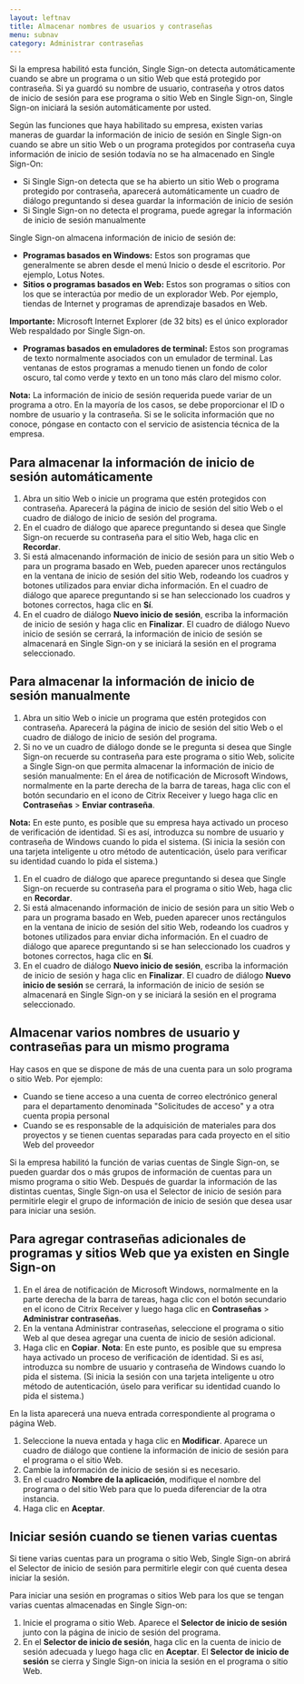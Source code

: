 ```yaml
---
layout: leftnav
title: Almacenar nombres de usuarios y contraseñas
menu: subnav
category: Administrar contraseñas
---
```


Si la empresa habilitó esta función, Single Sign-on detecta automáticamente cuando se abre un programa o un sitio Web que está protegido por contraseña. Si ya guardó su nombre de usuario, contraseña y otros datos de inicio de sesión para ese programa o sitio Web en Single Sign-on, Single Sign-on iniciará la sesión automáticamente por usted.

Según las funciones que haya habilitado su empresa, existen varias maneras de guardar la información de inicio de sesión en Single Sign-on cuando se abre un sitio Web o un programa protegidos por contraseña cuya información de inicio de sesión todavía no se ha almacenado en Single Sign-On:

* Si Single Sign-on detecta que se ha abierto un sitio Web o programa protegido por contraseña, aparecerá automáticamente un cuadro de diálogo preguntando si desea guardar la información de inicio de sesión
* Si Single Sign-on no detecta el programa, puede agregar la información de inicio de sesión manualmente

Single Sign-on almacena información de inicio de sesión de:

* **Programas basados en Windows:** Estos son programas que generalmente se abren desde el menú Inicio o desde el escritorio. Por ejemplo, Lotus Notes.
* **Sitios o programas basados en Web:** Estos son programas o sitios con los que se interactúa por medio de un explorador Web. Por ejemplo, tiendas de Internet y programas de aprendizaje basados en Web.

**Importante:** Microsoft Internet Explorer (de 32 bits) es el único explorador Web respaldado por Single Sign-on.

* **Programas basados en emuladores de terminal:** Estos son programas de texto normalmente asociados con un emulador de terminal. Las ventanas de estos programas a menudo tienen un fondo de color oscuro, tal como verde y texto en un tono más claro del mismo color.

**Nota:** La información de inicio de sesión requerida puede variar de un programa a otro. En la mayoría de los casos, se debe proporcionar el ID o nombre de usuario y la contraseña. Si se le solicita información que no conoce, póngase en contacto con el servicio de asistencia técnica de la empresa.

## Para almacenar la información de inicio de sesión automáticamente

1. Abra un sitio Web o inicie un programa que estén protegidos con contraseña. Aparecerá la página de inicio de sesión del sitio Web o el cuadro de diálogo de inicio de sesión del programa.
1. En el cuadro de diálogo que aparece preguntando si desea que Single Sign-on recuerde su contraseña para el sitio Web, haga clic en **Recordar**.
1. Si está almacenando información de inicio de sesión para un sitio Web o para un programa basado en Web, pueden aparecer unos rectángulos en la ventana de inicio de sesión del sitio Web, rodeando los cuadros y botones utilizados para enviar dicha información. En el cuadro de diálogo que aparece preguntando si se han seleccionado los cuadros y botones correctos, haga clic en **Sí**.
1. En el cuadro de diálogo **Nuevo inicio de sesión**, escriba la información de inicio de sesión y haga clic en **Finalizar**. El cuadro de diálogo Nuevo inicio de sesión se cerrará, la información de inicio de sesión se almacenará en Single Sign-on y se iniciará la sesión en el programa seleccionado.

## Para almacenar la información de inicio de sesión manualmente

1. Abra un sitio Web o inicie un programa que estén protegidos con contraseña. Aparecerá la página de inicio de sesión del sitio Web o el cuadro de diálogo de inicio de sesión del programa.
1. Si no ve un cuadro de diálogo donde se le pregunta si desea que Single Sign-on recuerde su contraseña para este programa o sitio Web, solicite a Single Sign-on que permita almacenar la información de inicio de sesión manualmente: En el área de notificación de Microsoft Windows, normalmente en la parte derecha de la barra de tareas, haga clic con el botón secundario en el icono de Citrix Receiver y luego haga clic en **Contraseñas** > **Enviar contraseña**.

**Nota:** En este punto, es posible que su empresa haya activado un proceso de verificación de identidad. Si es así, introduzca su nombre de usuario y contraseña de Windows cuando lo pida el sistema. (Si inicia la sesión con una tarjeta inteligente u otro método de autenticación, úselo para verificar su identidad cuando lo pida el sistema.)

1. En el cuadro de diálogo que aparece preguntando si desea que Single Sign-on recuerde su contraseña para el programa o sitio Web, haga clic en **Recordar**.
1. Si está almacenando información de inicio de sesión para un sitio Web o para un programa basado en Web, pueden aparecer unos rectángulos en la ventana de inicio de sesión del sitio Web, rodeando los cuadros y botones utilizados para enviar dicha información. En el cuadro de diálogo que aparece preguntando si se han seleccionado los cuadros y botones correctos, haga clic en **Sí**.
1. En el cuadro de diálogo **Nuevo inicio de sesión**, escriba la información de inicio de sesión y haga clic en **Finalizar**. El cuadro de diálogo **Nuevo inicio de sesión** se cerrará, la información de inicio de sesión se almacenará en Single Sign-on y se iniciará la sesión en el programa seleccionado.

## Almacenar varios nombres de usuario y contraseñas para un mismo programa

Hay casos en que se dispone de más de una cuenta para un solo programa o sitio Web. Por ejemplo:

* Cuando se tiene acceso a una cuenta de correo electrónico general para el departamento denominada "Solicitudes de acceso" y a otra cuenta propia personal
* Cuando se es responsable de la adquisición de materiales para dos proyectos y se tienen cuentas separadas para cada proyecto en el sitio Web del proveedor

Si la empresa habilitó la función de varias cuentas de Single Sign-on, se pueden guardar dos o más grupos de información de cuentas para un mismo programa o sitio Web. Después de guardar la información de las distintas cuentas, Single Sign-on usa el Selector de inicio de sesión para permitirle elegir el grupo de información de inicio de sesión que desea usar para iniciar una sesión.

## Para agregar contraseñas adicionales de programas y sitios Web que ya existen en Single Sign-on

1. En el área de notificación de Microsoft Windows, normalmente en la parte derecha de la barra de tareas, haga clic con el botón secundario en el icono de Citrix Receiver y luego haga clic en **Contraseñas** > **Administrar contraseñas**.
1. En la ventana Administrar contraseñas, seleccione el programa o sitio Web al que desea agregar una cuenta de inicio de sesión adicional.
1. Haga clic en **Copiar**.
**Nota**: En este punto, es posible que su empresa haya activado un proceso de verificación de identidad. Si es así, introduzca su nombre de usuario y contraseña de Windows cuando lo pida el sistema. (Si inicia la sesión con una tarjeta inteligente u otro método de autenticación, úselo para verificar su identidad cuando lo pida el sistema.)

En la lista aparecerá una nueva entrada correspondiente al programa o página Web.

1. Seleccione la nueva entada y haga clic en **Modificar**. Aparece un cuadro de diálogo que contiene la información de inicio de sesión para el programa o el sitio Web.
1. Cambie la información de inicio de sesión si es necesario.
1. En el cuadro **Nombre de la aplicación**, modifique el nombre del programa o del sitio Web para que lo pueda diferenciar de la otra instancia.
1. Haga clic en **Aceptar**.

## Iniciar sesión cuando se tienen varias cuentas

Si tiene varias cuentas para un programa o sitio Web, Single Sign-on abrirá el Selector de inicio de sesión para permitirle elegir con qué cuenta desea iniciar la sesión.

Para iniciar una sesión en programas o sitios Web para los que se tengan varias cuentas almacenadas en Single Sign-on:

1. Inicie el programa o sitio Web. Aparece el **Selector de inicio de sesión** junto con la página de inicio de sesión del programa.
1. En el **Selector de inicio de sesión**, haga clic en la cuenta de inicio de sesión adecuada y luego haga clic en **Aceptar**. El **Selector de inicio de sesión** se cierra y Single Sign-on inicia la sesión en el programa o sitio Web.

